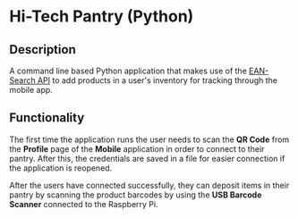 # Hi-Tech Pantry (Python)

## Description

A command line based Python application that makes use of the [EAN-Search API](https://www.ean-search.org/) to add products in a user's inventory for tracking through the mobile app.

## Functionality

The first time the application runs the user needs to scan the **QR Code** from the **Profile** page of the **Mobile** application in order to connect to their pantry. After this, the credentials are saved in a file for easier connection if the application is reopened.

After the users have connected successfully, they can deposit items in their pantry by scanning the product barcodes by using the **USB Barcode Scanner** connected to the Raspberry Pi.